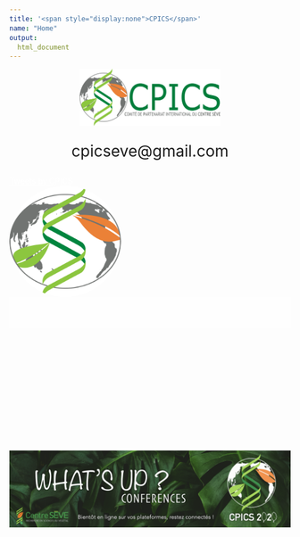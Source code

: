 ```yaml
---
title: '<span style="display:none">CPICS</span>'
name: "Home"
output:
  html_document
---
```

<head>
<style>
a {
color: #ffffff
}
.avatar {
  vertical-align: middle;
  width: 200px;
  height: 200px;
  border-radius: 50%;
}

.main-container {width: 1200px;}
body {
background-image: url('images/maksym-ivashchenko.jpg'); background-repeat: no-repeat; background-size: cover; background-position: center;
}
</style>

<link rel="apple-touch-icon" sizes="180x180" href="/apple-touch-icon.png">
<link rel="icon" type="image/png" sizes="32x32" href="/favicon-32x32.png">
<link rel="icon" type="image/png" sizes="16x16" href="/favicon-16x16.png">
<link rel="manifest" href="/site.webmanifest">
<link rel="mask-icon" href="/safari-pinned-tab.svg" color="#5bbad5">
<meta name="msapplication-TileColor" content="#da532c">
<meta name="theme-color" content="#ffffff">
<meta charset="utf-8">

<meta name="viewport" content="width=device-width, initial-scale=1">
<link rel="stylesheet" href="./column_text_style.css">
</head>
<script src="https://kit.fontawesome.com/0af1a424a5.js" crossorigin="anonymous"></script>

<div class="row">
<center>
<img style="display: block; margin-left: auto; margin-right:auto" src="images/logos/logo_full.png" alt="CPICS logo" class="center" width="50%">

<span> <p style=" font-size: 2em; text-align:center;display: block; margin-left: auto; margin-right:auto"> [<i class="fab fa-twitter"></i>](https://twitter.com/CPICSEVE) [<i class="fab fa-linkedin-in"></i>](https://www.linkedin.com/company/cpics/about/)
[<i class="fab fa-facebook"></i>](https://www.facebook.com/CPICS-Comit%C3%A9-de-partenariat-international-du-Centre-S%C3%88VE-395275957711442)</p></span>
<center>
 <i class="fas fa-envelope" align="center" style=" display: block;  margin-left: auto;  margin-right: auto; color : #ffffff; font-size:24px"></i> 
 <p style=" display: block; margin-left: auto; margin-right: auto; font-size: 2em; text-align:center">cpicseve@gmail.com </p>
</center>
</div>    

  <div class="col-md-4" style="border-radius: 0.5">
  <a class="twitter-timeline" data-height="600" href="https://twitter.com/CPICSEVE?ref_src=twsrc%5Etfw">Tweets by CPICS</a> <script async src="https://platform.twitter.com/widgets.js" charset="utf-8"></script>
  </div>

  <div class="col-md-3">
<img src="images/logos/logo.png" alt="President 2020 - Claire Letanneur" class="avatar">
  </div>
<div class="col-md-5" style="background-color: rgba(255, 255, 255, 0.7); background-size: cover; padding: 2em 0em 2em 0em;">

  </div>

  <br><br><br>
  <div class="col-md-8" style="padding: 10em 0em 2em 0em;">

<img style="display: block; margin-left: auto; margin-right:auto" src="images/whats up 2020/whatsup_conferences_fr.png" alt="Banner for whats up conferences" class="center">

  </div>
